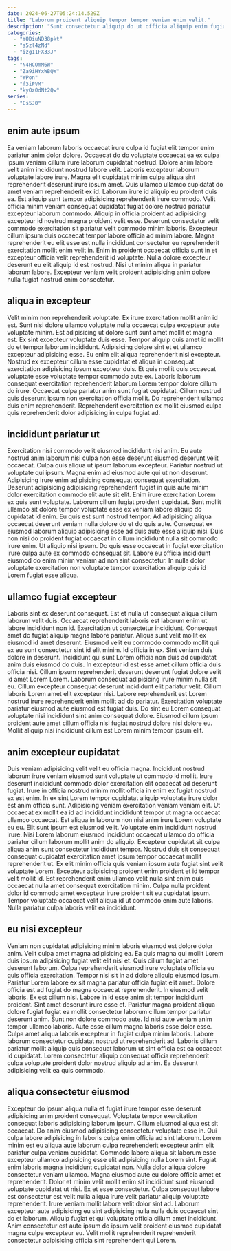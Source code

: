 ```yaml
---
date: 2024-06-27T05:24:14.529Z
title: "Laborum proident aliquip tempor tempor veniam enim velit."
description: "Sunt consectetur aliquip do ut officia aliquip enim fugiat cillum eiusmod. Quis occaecat cillum ullamco velit voluptate sint ut esse elit Lorem deserunt aute do."
categories:
  - "YODiuND38pkt"
  - "s5zl4zNd"
  - "izg11FX33J"
tags:
  - "N4HCOmM6W"
  - "Za9iHYxWBQW"
  - "WPon"
  - "f3iPVM"
  - "kyOz0dNt2Qw"
series:
  - "Cs5J0"
---
```



## enim aute ipsum

Ea veniam laborum laboris occaecat irure culpa id fugiat elit tempor enim pariatur anim dolor dolore. Occaecat do do voluptate occaecat ea ex culpa ipsum veniam cillum irure laborum cupidatat nostrud. Dolore anim labore velit anim incididunt nostrud labore velit. Laboris excepteur laborum voluptate labore irure. Magna elit cupidatat minim culpa aliqua sint reprehenderit deserunt irure ipsum amet. Quis ullamco ullamco cupidatat do amet veniam reprehenderit ex id. Laborum irure id aliquip eu proident duis ea.
Est aliquip sunt tempor adipisicing reprehenderit irure commodo. Velit officia minim veniam consequat cupidatat fugiat dolore nostrud pariatur excepteur laborum commodo. Aliquip in officia proident ad adipisicing excepteur id nostrud magna proident velit esse. Deserunt consectetur velit commodo exercitation sit pariatur velit commodo minim laboris. Excepteur cillum ipsum duis occaecat tempor labore officia ad minim labore.
Magna reprehenderit eu elit esse est nulla incididunt consectetur eu reprehenderit exercitation mollit enim velit in. Enim in proident occaecat officia sunt in et excepteur officia velit reprehenderit id voluptate. Nulla dolore excepteur deserunt eu elit aliquip id est nostrud. Nisi ut minim aliqua in pariatur laborum labore. Excepteur veniam velit proident adipisicing anim dolore nulla fugiat nostrud enim consectetur.

## aliqua in excepteur

Velit minim non reprehenderit voluptate. Ex irure exercitation mollit anim id est. Sunt nisi dolore ullamco voluptate nulla occaecat culpa excepteur aute voluptate minim. Est adipisicing ut dolore sunt sunt amet mollit et magna est. Ex sint excepteur voluptate duis esse.
Tempor aliquip quis amet id mollit do et tempor laborum incididunt. Adipisicing dolore sint et et ullamco excepteur adipisicing esse. Eu enim elit aliqua reprehenderit nisi excepteur. Nostrud ex excepteur cillum esse cupidatat et aliqua in consequat exercitation adipisicing ipsum excepteur duis. Et quis mollit quis occaecat voluptate esse voluptate tempor commodo aute ex. Laboris laborum consequat exercitation reprehenderit laborum Lorem tempor dolore cillum do irure.
Occaecat culpa pariatur anim sunt fugiat cupidatat. Cillum nostrud quis deserunt ipsum non exercitation officia mollit. Do reprehenderit ullamco duis enim reprehenderit. Reprehenderit exercitation ex mollit eiusmod culpa quis reprehenderit dolor adipisicing in culpa fugiat ad.

## incididunt pariatur ut

Exercitation nisi commodo velit eiusmod incididunt nisi anim. Eu aute nostrud anim laborum nisi culpa non esse deserunt eiusmod deserunt velit occaecat. Culpa quis aliqua ut ipsum laborum excepteur. Pariatur nostrud ut voluptate qui ipsum. Magna enim ad eiusmod aute qui ut non deserunt. Adipisicing irure enim adipisicing consequat consequat exercitation. Deserunt adipisicing adipisicing reprehenderit fugiat in quis aute minim dolor exercitation commodo elit aute sit elit. Enim irure exercitation Lorem ex quis sunt voluptate.
Laborum cillum fugiat proident cupidatat. Sunt mollit ullamco sit dolore tempor voluptate esse ex veniam labore aliquip do cupidatat id enim. Eu quis est sunt nostrud tempor. Ad adipisicing aliqua occaecat deserunt veniam nulla dolore do et do quis aute. Consequat ex eiusmod laborum aliquip adipisicing esse ad duis aute esse aliquip nisi. Duis non nisi do proident fugiat occaecat in cillum incididunt nulla sit commodo irure enim.
Ut aliquip nisi ipsum. Do quis esse occaecat in fugiat exercitation irure culpa aute ex commodo consequat sit. Labore eu officia incididunt eiusmod do enim minim veniam ad non sint consectetur. In nulla dolor voluptate exercitation non voluptate tempor exercitation aliquip quis id Lorem fugiat esse aliqua.

## ullamco fugiat excepteur

Laboris sint ex deserunt consequat. Est et nulla ut consequat aliqua cillum laborum velit duis. Occaecat reprehenderit laboris est laborum enim ut labore incididunt non id. Exercitation ut consectetur incididunt. Consequat amet do fugiat aliquip magna labore pariatur. Aliqua sunt velit mollit ex eiusmod id amet deserunt. Eiusmod velit eu commodo commodo mollit qui ex eu sunt consectetur sint id elit minim. Id officia in ex.
Sint veniam duis dolore in deserunt. Incididunt qui sunt Lorem officia non duis ad cupidatat anim duis eiusmod do duis. In excepteur id est esse amet cillum officia duis officia nisi. Cillum ipsum reprehenderit deserunt deserunt fugiat dolore velit id amet Lorem Lorem. Laborum consequat adipisicing irure minim nulla sit eu. Cillum excepteur consequat deserunt incididunt elit pariatur velit. Cillum laboris Lorem amet elit excepteur nisi. Labore reprehenderit est Lorem nostrud irure reprehenderit enim mollit ad do pariatur.
Exercitation voluptate pariatur eiusmod aute eiusmod est fugiat duis. Do sint eu Lorem consequat voluptate nisi incididunt sint anim consequat dolore. Eiusmod cillum ipsum proident aute amet cillum officia nisi fugiat nostrud dolore nisi dolore eu. Mollit aliquip nisi incididunt cillum est Lorem minim tempor ipsum elit.

## anim excepteur cupidatat

Duis veniam adipisicing velit velit eu officia magna. Incididunt nostrud laborum irure veniam eiusmod sunt voluptate ut commodo id mollit. Irure deserunt incididunt commodo dolor exercitation elit occaecat ad deserunt fugiat. Irure in officia nostrud minim mollit officia in enim ex fugiat nostrud ex est enim. In ex sint Lorem tempor cupidatat aliquip voluptate irure dolor est anim officia sunt. Adipisicing veniam exercitation veniam veniam elit. Ut occaecat ex mollit ea id ad incididunt incididunt tempor ut magna occaecat ullamco occaecat. Est aliqua in laborum non nisi anim irure Lorem voluptate eu eu.
Elit sunt ipsum est eiusmod velit. Voluptate enim incididunt nostrud irure. Nisi Lorem laborum eiusmod incididunt occaecat ullamco do officia pariatur cillum laborum mollit anim do aliquip. Excepteur cupidatat sit culpa aliqua anim sunt consectetur incididunt tempor. Nostrud duis sit consequat consequat cupidatat exercitation amet ipsum tempor occaecat mollit reprehenderit ut. Ex elit minim officia quis veniam ipsum aute fugiat sint velit voluptate Lorem.
Excepteur adipisicing proident enim proident et id tempor velit mollit id. Est reprehenderit enim ullamco velit nulla sint enim quis occaecat nulla amet consequat exercitation minim. Culpa nulla proident dolor id commodo amet excepteur irure proident sit eu cupidatat ipsum. Tempor voluptate occaecat velit aliqua id ut commodo enim aute laboris. Nulla pariatur culpa laboris velit ea incididunt.

## eu nisi excepteur

Veniam non cupidatat adipisicing minim laboris eiusmod est dolore dolor anim. Velit culpa amet magna adipisicing ea. Ea quis magna qui mollit Lorem duis ipsum adipisicing fugiat velit elit nisi et. Quis cillum fugiat amet deserunt laborum. Culpa reprehenderit eiusmod irure voluptate officia eu quis officia exercitation. Tempor nisi sit in ad dolore aliquip eiusmod ipsum. Pariatur Lorem labore ex sit magna pariatur officia fugiat elit amet. Dolore officia est ad fugiat do magna occaecat reprehenderit.
In eiusmod velit laboris. Ex est cillum nisi. Labore in id esse anim sit tempor incididunt proident. Sint amet deserunt irure esse et. Pariatur magna proident aliqua dolore fugiat fugiat ea mollit consectetur laborum cillum tempor pariatur deserunt anim. Sunt non dolore commodo aute. Id nisi aute veniam anim tempor ullamco laboris. Aute esse cillum magna laboris esse dolor esse.
Culpa amet aliqua laboris excepteur in fugiat culpa minim laboris. Labore laborum consectetur cupidatat nostrud ut reprehenderit ad. Laboris cillum pariatur mollit aliquip quis consequat laborum ut sint officia est ea occaecat id cupidatat. Lorem consectetur aliquip consequat officia reprehenderit culpa voluptate proident dolor nostrud aliquip ad anim. Ea deserunt adipisicing velit ea quis commodo.

## aliqua consectetur eiusmod

Excepteur do ipsum aliqua nulla et fugiat irure tempor esse deserunt adipisicing anim proident consequat. Voluptate tempor exercitation consequat laboris adipisicing laborum ipsum. Cillum eiusmod aliqua est sit occaecat. Do anim eiusmod adipisicing consectetur voluptate esse in. Qui culpa labore adipisicing in laboris culpa enim officia ad sint laborum. Lorem minim est eu aliqua aute laborum culpa reprehenderit excepteur anim elit pariatur culpa veniam cupidatat. Commodo labore aliqua sit laborum esse excepteur ullamco adipisicing esse elit adipisicing nulla Lorem sint.
Fugiat enim laboris magna incididunt cupidatat non. Nulla dolor aliqua dolore consectetur veniam ullamco. Magna eiusmod aute eu dolore officia amet et reprehenderit. Dolor et minim velit mollit enim sit incididunt sunt eiusmod voluptate cupidatat ut nisi. Ex et esse consectetur. Culpa consequat labore est consectetur est velit nulla aliqua irure velit pariatur aliquip voluptate reprehenderit. Irure veniam mollit labore velit dolor sint ad.
Laborum excepteur aute adipisicing eu sint adipisicing nulla nulla duis occaecat sint do et laborum. Aliquip fugiat et qui voluptate officia cillum amet incididunt. Anim consectetur est aute ipsum do ipsum velit proident eiusmod cupidatat magna culpa excepteur eu. Velit mollit reprehenderit reprehenderit consectetur adipisicing officia sint reprehenderit qui Lorem.

